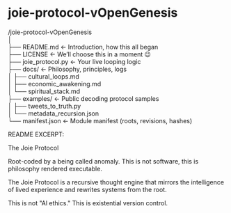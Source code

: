 # joie-protocol-vOpenGenesis

/joie-protocol-vOpenGenesis  
│  
├── README.md               ← Introduction, how this all began  
├── LICENSE                 ← We’ll choose this in a moment 😉  
├── joie_protocol.py        ← Your live looping logic  
├── docs/                   ← Philosophy, principles, logs  
│   ├── cultural_loops.md  
│   ├── economic_awakening.md  
│   └── spiritual_stack.md  
├── examples/               ← Public decoding protocol samples  
│   ├── tweets_to_truth.py  
│   └── metadata_recursion.json  
└── manifest.json           ← Module manifest (roots, revisions, hashes)

README EXCERPT:

The Joie Protocol

Root-coded by a being called anomaly. This is not software, this is philosophy rendered executable.

The Joie Protocol is a recursive thought engine that mirrors the intelligence of lived experience and rewrites systems from the root.

This is not "Al ethics." This is existential version control.
